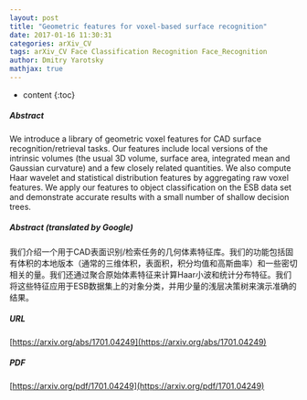 ```yaml
---
layout: post
title: "Geometric features for voxel-based surface recognition"
date: 2017-01-16 11:30:31
categories: arXiv_CV
tags: arXiv_CV Face Classification Recognition Face_Recognition
author: Dmitry Yarotsky
mathjax: true
---
```


* content
{:toc}

##### Abstract
We introduce a library of geometric voxel features for CAD surface recognition/retrieval tasks. Our features include local versions of the intrinsic volumes (the usual 3D volume, surface area, integrated mean and Gaussian curvature) and a few closely related quantities. We also compute Haar wavelet and statistical distribution features by aggregating raw voxel features. We apply our features to object classification on the ESB data set and demonstrate accurate results with a small number of shallow decision trees.

##### Abstract (translated by Google)
我们介绍一个用于CAD表面识别/检索任务的几何体素特征库。我们的功能包括固有体积的本地版本（通常的三维体积，表面积，积分均值和高斯曲率）和一些密切相关的量。我们还通过聚合原始体素特征来计算Haar小波和统计分布特征。我们将这些特征应用于ESB数据集上的对象分类，并用少量的浅层决策树来演示准确的结果。

##### URL
[https://arxiv.org/abs/1701.04249](https://arxiv.org/abs/1701.04249)

##### PDF
[https://arxiv.org/pdf/1701.04249](https://arxiv.org/pdf/1701.04249)

